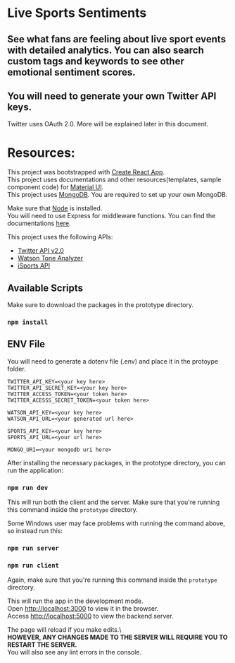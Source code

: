 # Live Sports Sentiments
## See what fans are feeling about live sport events with detailed analytics. You can also search custom tags and keywords to see other emotional sentiment scores.

## You will need to generate your own Twitter API keys.
Twitter uses OAuth 2.0. More will be explained later in this document.

# Resources:
This project was bootstrapped with [Create React App](https://github.com/facebook/create-react-app).</br>
This project uses documentations and other resources(templates, sample component code) for [Material UI](https://material-ui.com/getting-started/templates/).</br>
This project uses [MongoDB](https://www.mongodb.com/). You are required to set up your own MongoDB.</br>

Make sure that [Node](https://nodejs.org/en/) is installed.</br>
You will need to use Express for middleware functions. You can find the documentations [here](https://expressjs.com/).

This project uses the following APIs:
- [Twitter API v2.0](https://developer.twitter.com/en/docs/twitter-api)
- [Watson Tone Analyzer](https://www.ibm.com/watson/services/tone-analyzer/)
- [iSports API](https://www.isportsapi.com/docs.html)

## Available Scripts

Make sure to download the packages in the prototype directory.
### `npm install`

## ENV File

You will need to generate a dotenv file (.env) and place it in the protoype folder.

    TWITTER_API_KEY=<your key here>
    TWITTER_API_SECRET_KEY=<your key here>
    TWITTER_ACCESS_TOKEN=<your token here>
    TWITTER_ACESSS_SECRET_TOKEN=<your token here>

    WATSON_API_KEY=<your key here>
    WATSON_API_URL=<your generated url here>

    SPORTS_API_KEY=<your key here>
    SPORTS_API_URL=<your url here>

    MONGO_URI=<your mongodb uri here>


After installing the necessary packages, in the prototype directory, you can run the application:
### `npm run dev` </br>
This will run both the client and the server. Make sure that you're running this command inside the `prototype` directory.

Some Windows user may face problems with running the command above, so instead run this:
### `npm run server` </br>
### `npm run client`
Again, make sure that you're running this command inside the `prototype` directory.

This will run the app in the development mode.\
Open [http://localhost:3000](http://localhost:3000) to view it in the browser. </br>
Access [http://localhost:5000](http://localhost:5000) to view the backend server. </br>

The page will reload if you make edits.\ </br>
**HOWEVER, ANY CHANGES MADE TO THE SERVER WILL REQUIRE YOU TO RESTART THE SERVER.**</br>
You will also see any lint errors in the console.
